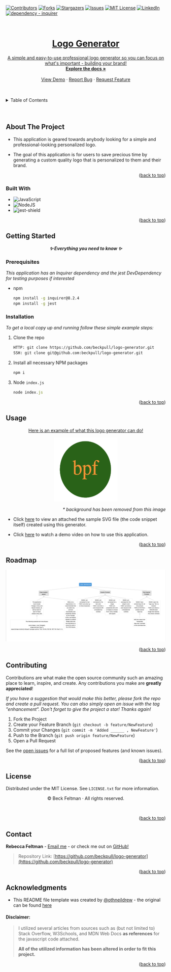 <a name="readme-top"></a>

[![Contributors][contributors-shield]][contributors-url]
[![Forks][forks-shield]][forks-url]
[![Stargazers][stars-shield]][stars-url]
[![Issues][issues-shield]][issues-url]
[![MIT License][license-shield]][license-url]
[![LinkedIn][linkedin-shield]][linkedin-url]
</br>
[![dependency - inquirer][inquirer-shield]][inquirer-url]

<br />
<div align="center">
  <a href="https://github.com/beckpull/logo-generator">



<h1 align="center">Logo Generator</h1>

  <p align="center">
A simple and easy-to-use professional logo generator so you can focus on what's important - building your brand!
    <br />
    <a href="https://github.com/beckpull/logo-generator"><strong>Explore the docs »</strong></a>
    <br />
    <br />
    <a href="#">View Demo</a>
    ·
    <a href="https://github.com/beckpull/logo-generator/issues">Report Bug</a>
    ·
    <a href="https://github.com/beckpull/logo-generator/issues">Request Feature</a>
  </p>
</div>

</br>
</br>

<!-- TABLE OF CONTENTS -->
<details>
  <summary>Table of Contents</summary>
  <ol>
    <li>
      <a href="#about-the-project">About The Project</a>
      <ul>
        <li><a href="#built-with">Built With</a></li>
      </ul>
    </li>
    <li>
      <a href="#getting-started">Getting Started</a>
      <ul>
        <li><a href="#prerequisites">Prerequisites</a></li>
        <li><a href="#installation">Installation</a></li>
      </ul>
    </li>
    <li><a href="#usage">Usage</a></li>
    <li><a href="#roadmap">Roadmap</a></li>
    <li><a href="#contributing">Contributing</a></li>
    <li><a href="#license">License</a></li>
    <li><a href="#contact">Contact</a></li>
     <li><a href="#acknowledgments">Acknowledgments</a></li>
  </ol>
</details>

</br>
</br>

<!-- ABOUT THE PROJECT -->
## About The Project

- This application is geared towards anybody looking for a simple and professional-looking personalized logo.

- The goal of this application is for users to save precious time by generating a custom quality logo that is personalized to them and their brand. 

<p align="right">(<a href="#readme-top">back to top</a>)</p>



### Built With

* ![JavaScript](https://img.shields.io/badge/javascript-%23323330.svg?style=for-the-badge&logo=javascript&logoColor=%23F7DF1E)
* ![NodeJS]
* ![jest-shield]


<p align="right">(<a href="#readme-top">back to top</a>)</p>

<!-- GETTING STARTED -->
## Getting Started

<p align="center"><i><strong>✨ Everything you need to know ✨</strong></i></p>

### Prerequisites

_This application has an Inquirer dependency and the jest DevDependency for testing purposes if interested_
* npm
  ```sh
  npm install -g inquirer@8.2.4
  npm install -g jest
  ```

### Installation

_To get a local copy up and running follow these simple example steps:_

1. Clone the repo
   ```sh
   HTTP: git clone https://github.com/beckpull/logo-generator.git
   SSH: git clone git@github.com:beckpull/logo-generator.git
   ```
2. Install all necessary NPM packages
   ```sh
   npm i
   ```
3. Node `index.js`
   ```js
   node index.js
   ```

<p align="right">(<a href="#readme-top">back to top</a>)</p>

<!-- USAGE EXAMPLES -->
## Usage
<div align="center">
  <a href="https://github.com/beckpull/logo-generator/blob/main/assets/logo-example.png">
    <p>Here is an example of what this logo generator can do!</p>
    <img src="./assets/logo-example.png" alt="Logo" width="200" height="200">
  </a>
  <p align="right"><i>* background has been removed from this image</i></p>

</div>
 
<!-- Link to video demo -->

 * Click [here](./output/logo.svg) to view an attached the sample SVG file (the code snippet itself) created using this generator. 

 * Click [here](#) to watch a demo video on how to use this application.

<p align="right">(<a href="#readme-top">back to top</a>)</p>



<!-- ROADMAP -->
## Roadmap

<img src="./assets/roadmap.png">

<!-- GIVEN a command-line application that accepts user input
WHEN I am prompted for text
THEN I can enter up to three characters
WHEN I am prompted for the text color
THEN I can enter a color keyword (OR a hexadecimal number)
WHEN I am prompted for a shape
THEN I am presented with a list of shapes to choose from: circle, triangle, and square
WHEN I am prompted for the shape's color
THEN I can enter a color keyword (OR a hexadecimal number)
WHEN I have entered input for all the prompts
THEN an SVG file is created named `logo.svg`
AND the output text "Generated logo.svg" is printed in the command line
WHEN I open the `logo.svg` file in a browser
THEN I am shown a 300x200 pixel image that matches the criteria I entered -->

<p align="right">(<a href="#readme-top">back to top</a>)</p>

<!-- CONTRIBUTING -->
## Contributing

Contributions are what make the open source community such an amazing place to learn, inspire, and create. Any contributions you make are **greatly appreciated**!

_If you have a suggestion that would make this better, please fork the repo and create a pull request. You can also simply open an issue with the tag "enhancement".
Don't forget to give the project a star! Thanks again!_

1. Fork the Project
2. Create your Feature Branch (`git checkout -b feature/NewFeature`)
3. Commit your Changes (`git commit -m 'Added ______ , NewFeature'`)
4. Push to the Branch (`git push origin feature/NewFeature`)
5. Open a Pull Request

See the [open issues](https://github.com/beckpull/logo-generator/issues) for a full list of proposed features (and known issues).

<p align="right">(<a href="#readme-top">back to top</a>)</p>

<!-- LICENSE -->
## License

Distributed under the MIT License. See `LICENSE.txt` for more information.
</br>
<p align='center'>© Beck Feltman · All rights reserved.</p>
</br>

<p align="right">(<a href="#readme-top">back to top</a>)</p>

<!-- CONTACT -->
## Contact

**Rebecca Feltman** - [Email me](mailto:beckpull@icloud.com) - or check me out on [GitHub!](https://github.com/beckpull) 

>Repository Link: [https://github.com/beckpull/logo-generator](https://github.com/beckpull/logo-generator)


<p align="right">(<a href="#readme-top">back to top</a>)</p>

<!-- ACKNOWLEDGMENTS -->
## Acknowledgments

* This README file template was created by [@othneildrew](https://github.com/othneildrew) - the original can be found [here](https://github.com/othneildrew/Best-README-Template)

#### Disclaimer: 
> I utilized several articles from sources such as (but not limited to) Stack Overflow, W3Schools, and MDN Web Docs **as references** for the javascript code attached. 
>
>**All of the utilized information has been altered in order to fit this project.** 

<p align="right">(<a href="#readme-top">back to top</a>)</p>


<!-- MARKDOWN LINKS & IMAGES -->
<!-- https://www.markdownguide.org/basic-syntax/#reference-style-links -->
[contributors-shield]: https://img.shields.io/github/contributors/beckpull/logo-generator.svg?style=for-the-badge
[contributors-url]: https://github.com/beckpull/logo-generator/graphs/contributors
[forks-shield]: https://img.shields.io/github/forks/beckpull/logo-generator.svg?style=for-the-badge
[forks-url]: https://github.com/beckpull/logo-generator/network/members
[stars-shield]: https://img.shields.io/github/stars/beckpull/logo-generator.svg?style=for-the-badge
[stars-url]: https://github.com/beckpull/logo-generator/stargazers
[issues-shield]: https://img.shields.io/github/issues/beckpull/logo-generator.svg?style=for-the-badge
[issues-url]: https://github.com/beckpull/logo-generator/issues
[license-shield]: https://img.shields.io/github/license/beckpull/logo-generator.svg?style=for-the-badge
[license-url]: https://github.com/beckpull/logo-generator/blob/main/LICENSE
[product-screenshot]: images/screenshot.png
[NodeJS]: https://img.shields.io/badge/node.js-6DA55F?style=for-the-badge&logo=node.js&logoColor=white
[Node-url]: https://nodejs.org/en
[JQuery.com]: https://img.shields.io/badge/jQuery-0769AD?style=for-the-badge&logo=jquery&logoColor=white
[JQuery-url]: https://jquery.com 
[Bulma]: https://img.shields.io/badge/bulma-00D0B1?style=for-the-badge&logo=bulma&logoColor=white
[linkedin-shield]: https://img.shields.io/badge/linkedin-%230077B5.svg?style=for-the-badge&logo=linkedin&logoColor=white
[linkedin-url]: https://linkedin.com/in/beckpull/
[stackoverflow-shield]: https://img.shields.io/badge/-Stackoverflow-FE7A16?style=for-the-badge&logo=stack-overflow&logoColor=white
[jest-shield]: https://img.shields.io/badge/-jest-%23C21325?style=for-the-badge&logo=jest&logoColor=white
[inquirer-shield]: https://img.shields.io/badge/dependency-inquirer-black
[inquirer-url]: https://www.npmjs.com/package/inquirer